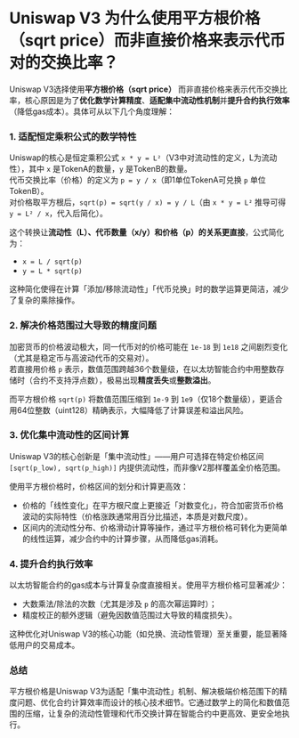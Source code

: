 # Uniswap V3 为什么使用平方根价格（sqrt price）而非直接价格来表示代币对的交换比率？

Uniswap V3选择使用**平方根价格（sqrt price）** 而非直接价格来表示代币交换比率，核心原因是为了**优化数学计算精度**、**适配集中流动性机制**并**提升合约执行效率**（降低gas成本）。具体可从以下几个角度理解：


### 1. 适配恒定乘积公式的数学特性
Uniswap的核心是恒定乘积公式 `x * y = L²`（V3中对流动性的定义，L为流动性），其中 `x` 是TokenA的数量，`y` 是TokenB的数量。  
代币交换比率（价格）的定义为 `p = y / x`（即1单位TokenA可兑换 `p` 单位TokenB）。  
对价格取平方根后，`sqrt(p) = sqrt(y / x) = y / L`（由 `x * y = L²` 推导可得 `y = L² / x`，代入后简化）。  

这个转换让**流动性（L）、代币数量（x/y）和价格（p）的关系更直接**，公式简化为：  
- `x = L / sqrt(p)`  
- `y = L * sqrt(p)`  

这种简化使得在计算「添加/移除流动性」「代币兑换」时的数学运算更简洁，减少了复杂的乘除操作。


### 2. 解决价格范围过大导致的精度问题
加密货币的价格波动极大，同一代币对的价格可能在 `1e-18` 到 `1e18` 之间剧烈变化（尤其是稳定币与高波动代币的交易对）。  
若直接用价格 `p` 表示，数值范围跨越36个数量级，在以太坊智能合约中用整数存储时（合约不支持浮点数），极易出现**精度丢失**或**整数溢出**。  

而平方根价格 `sqrt(p)` 将数值范围压缩到 `1e-9` 到 `1e9`（仅18个数量级），更适合用64位整数（uint128）精确表示，大幅降低了计算误差和溢出风险。


### 3. 优化集中流动性的区间计算
Uniswap V3的核心创新是「集中流动性」——用户可选择在特定价格区间 `[sqrt(p_low), sqrt(p_high)]` 内提供流动性，而非像V2那样覆盖全价格范围。  

使用平方根价格时，价格区间的划分和计算更高效：  
- 价格的「线性变化」在平方根尺度上更接近「对数变化」，符合加密货币价格波动的实际特性（价格涨跌通常用百分比描述，本质是对数尺度）。  
- 区间内的流动性分布、价格滑动计算等操作，通过平方根价格可转化为更简单的线性运算，减少合约中的计算步骤，从而降低gas消耗。


### 4. 提升合约执行效率
以太坊智能合约的gas成本与计算复杂度直接相关。使用平方根价格可显著减少：  
- 大数乘法/除法的次数（尤其是涉及 `p` 的高次幂运算时）；  
- 精度校正的额外逻辑（避免因数值范围过大导致的精度损失）。  

这种优化对Uniswap V3的核心功能（如兑换、流动性管理）至关重要，能显著降低用户的交易成本。


### 总结
平方根价格是Uniswap V3为适配「集中流动性」机制、解决极端价格范围下的精度问题、优化合约计算效率而设计的核心技术细节。它通过数学上的简化和数值范围的压缩，让复杂的流动性管理和代币交换计算在智能合约中更高效、更安全地执行。